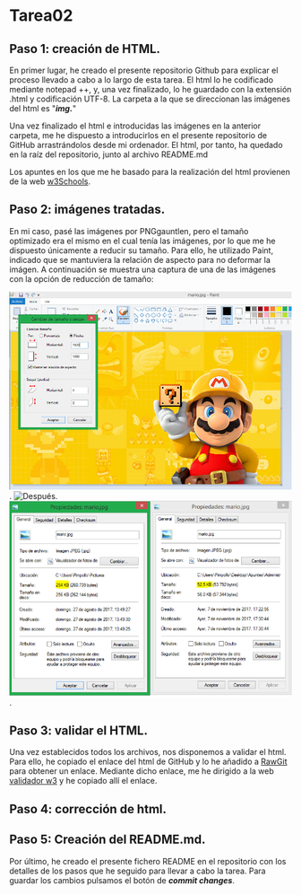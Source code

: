 # Tarea02

## Paso 1: creación de HTML.
En primer lugar, he creado el presente repositorio Github para explicar el proceso llevado a cabo a lo largo de esta tarea. El html lo he codificado mediante notepad ++, y, una vez finalizado, lo he guardado con la extensión .html y codificación UTF-8. La carpeta a la que se direccionan las imágenes del html es "**_img._**"

Una vez finalizado el html e introducidas las imágenes en la anterior carpeta, me he dispuesto a introducirlos en el presente repositorio de GitHub arrastrándolos desde mi ordenador. El html, por tanto, ha quedado en la raíz del repositorio, junto al archivo README.md

Los apuntes en los que me he basado para la realización del html provienen de la web [w3Schools](https://www.w3schools.com/).

## Paso 2: imágenes tratadas.
En mi caso, pasé las imágenes por PNGgauntlen, pero el tamaño optimizado era el mismo en el cual tenía las imágenes, por lo que me he dispuesto únicamente a reducir su tamaño. Para ello, he utilizado Paint, indicado que se mantuviera la relación de aspecto para no deformar la imágen. A continuación se muestra una captura de una de las imágenes con la opción de reducción de tamaño:

![Antes](/img/Captura_antes.PNG).
![Después](/img/Captura_después.PNG).
![Comparación tamaño](/img/Tamaño_comparación.PNG).

## Paso 3: validar el HTML.
Una vez establecidos todos los archivos, nos disponemos a validar el html. Para ello, he copiado el enlace del html de GitHub y lo he añadido a [RawGit](https://rawgit.com) para obtener un enlace. Mediante dicho enlace, me he dirigido a la web [validador w3](https://validator.w3.org) y he copiado allí el enlace.

## Paso 4: corrección de html.

## Paso 5: Creación del README.md.
Por último, he creado el presente fichero README en el repositorio con los detalles de los pasos que he seguido para llevar a cabo la tarea. Para guardar los cambios pulsamos el botón de **_commit changes_**.
